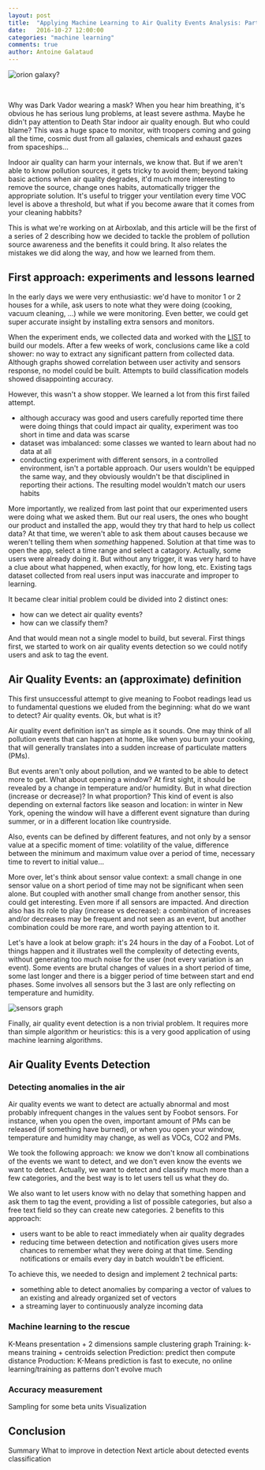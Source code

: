 ```yaml
---
layout: post
title:  "Applying Machine Learning to Air Quality Events Analysis: Part I"
date:   2016-10-27 12:00:00
categories: "machine learning"
comments: true
author: Antoine Galataud
---
```


<style type="text/css">
.callout {
    float: right;
    margin-left: 5px;
}
</style>

<!-- http://wide-wallpapers.net/download/orion-nebula-in-the-infrared-wide-wallpaper-1920x1200.jpg -->
![orion galaxy?](http://localhost:4000/assets/airqual_events_class/orion_nebula.jpg)

<br/>

Why was Dark Vador wearing a mask? When you hear him breathing, it's obvious he has serious lung problems, at least severe asthma. Maybe he didn't pay attention to Death Star indoor air quality enough. 
But who could blame? This was a huge space to monitor, with troopers coming and going all the time, cosmic dust from all galaxies, chemicals and exhaust gazes from spaceships... 

Indoor air quality can harm your internals, we know that. But if we aren't able to know pollution sources, it gets tricky to avoid them; beyond taking basic actions when air quality degrades, it'd much more interesting to remove the source, change ones habits, automatically trigger the appropriate solution. It's useful to trigger your ventilation every time VOC level is above a threshold, but what if you become aware that it comes from your cleaning habbits?

This is what we're working on at Airboxlab, and this article will be the first of a series of 2 describing how we decided to tackle the problem of pollution source awareness and the benefits it could bring. It also relates the mistakes we did along the way, and how we learned from them.

## First approach: experiments and lessons learned

In the early days we were very enthusiastic: we'd have to monitor 1 or 2 houses for a while, ask users to note what they were doing (cooking, vacuum cleaning, ...) while we were monitoring. Even better, we could get super accurate insight by installing extra sensors and monitors. 

When the experiment ends, we collected data and worked with the [LIST](http://list.lu) to build our models. After a few weeks of work, conclusions came like a cold shower: no way to extract any significant pattern from collected data. Although graphs showed correlation between user activity and sensors response, no model could be built. Attempts to build classification models showed disappointing accuracy.

However, this wasn't a show stopper. We learned a lot from this first failed attempt. 

- although accuracy was good and users carefully reported time there were doing things that could impact air quality, experiment was too short in time and data was scarse
- dataset was imbalanced: some classes we wanted to learn about had no data at all
- conducting experiment with different sensors, in a controlled environment, isn't a portable approach. Our users wouldn't be equipped the same way, and they obviously wouldn't be that disciplined in reporting their actions. The resulting model wouldn't match our users habits

More importantly, we realized from last point that our experimented users were doing what we asked them. But our real users, the ones who bought our product and installed the app, would they try that hard to help us collect data? At that time, we weren't able to ask them about causes because we weren't telling them when *something* happened. Solution at that time was to open the app, select a time range and select a catagory. Actually, some users were already doing it. But without any trigger, it was very hard to have a clue about what happened, when exactly, for how long, etc. Existing tags dataset collected from real users input was inaccurate and improper to learning. 

It became clear initial problem could be divided into 2 distinct ones:

- how can we detect air quality events?
- how can we classify them?

And that would mean not a single model to build, but several. First things first, we started to work on air quality events detection so we could notify users and ask to tag the event.

## Air Quality Events: an (approximate) definition 

This first unsuccessful attempt to give meaning to Foobot readings lead us to fundamental questions we eluded from the beginning: what do we want to detect? Air quality events. Ok, but what is it?

Air quality event definition isn't as simple as it sounds. One may think of all pollution events that can happen at home, like when you burn your cooking, that will generally translates into a sudden increase of particulate matters (PMs).

But events aren't only about pollution, and we wanted to be able to detect more to get. What about opening a window? At first sight, it should be revealed by a change in temperature and/or humidity. But in what direction (increase or decrease)? In what proportion? 
This kind of event is also depending on external factors like season and location: in winter in New York, opening the window will have a different event signature than during summer, or in a different location like countryside. 

Also, events can be defined by different features, and not only by a sensor value at a specific moment of time: volatility of the value, difference between the minimum and maximum value over a period of time, necessary time to revert to initial value...

More over, let's think about sensor value context: a small change in one sensor value on a short period of time may not be significant when seen alone. But coupled with another small change from another sensor, this could get interesting. Even more if all sensors are impacted. And direction also has its role to play (increase vs decrease): a combination of increases and/or decreases may be frequent and not seen as an event, but another combination could be more rare, and worth paying attention to it.

Let's have a look at below graph: it's 24 hours in the day of a Foobot. Lot of things happen and it illustrates well the complexity of detecting events, without generating too much noise for the user (not every variation is an event). Some events are brutal changes of values in a short period of time, some last longer and there is a bigger period of time between start and end phases. Some involves all sensors but the 3 last are only reflecting on temperature and humidity.

![sensors graph](http://localhost:4000/assets/airqual_events_class/sensors_values_events.png)

Finally, air quality event detection is a non trivial problem. It requires more than simple algorithm or heuristics: this is a very good application of using machine learning algorithms.

## Air Quality Events Detection

### Detecting anomalies in the air

Air quality events we want to detect are actually abnormal and most probably infrequent changes in the values sent by Foobot sensors. For instance, when you open the oven, important amount of PMs can be released (if something have burned), or when you open your window, temperature and humidity may change, as well as VOCs, CO2 and PMs.

We took the following approach: we know we don't know all combinations of the events we want to detect, and we don't even know the events we want to detect. Actually, we want to detect and classify much more than a few categories, and the best way is to let users tell us what they do.

We also want to let users know with no delay that something happen and ask them to tag the event, providing a list of possible categories, but also a free text field so they can create new categories. 2 benefits to this approach:

- users want to be able to react immediately when air quality degrades 
- reducing time between detection and notification gives users more chances to remember what they were doing at that time. Sending notifications or emails every day in batch wouldn't be efficient.
     
To achieve this, we needed to design and implement 2 technical parts:

- something able to detect anomalies by comparing a vector of values to an existing and already organized set of vectors
- a streaming layer to continuously analyze incoming data  

### Machine learning to the rescue

K-Means presentation + 2 dimensions sample clustering graph
Training: k-means training + centroids selection
Prediction: predict then compute distance
Production: K-Means prediction is fast to execute, no online learning/training as patterns don't evolve much

### Accuracy measurement
 
Sampling for some beta units
Visualization

## Conclusion

Summary
What to improve in detection
Next article about detected events classification




